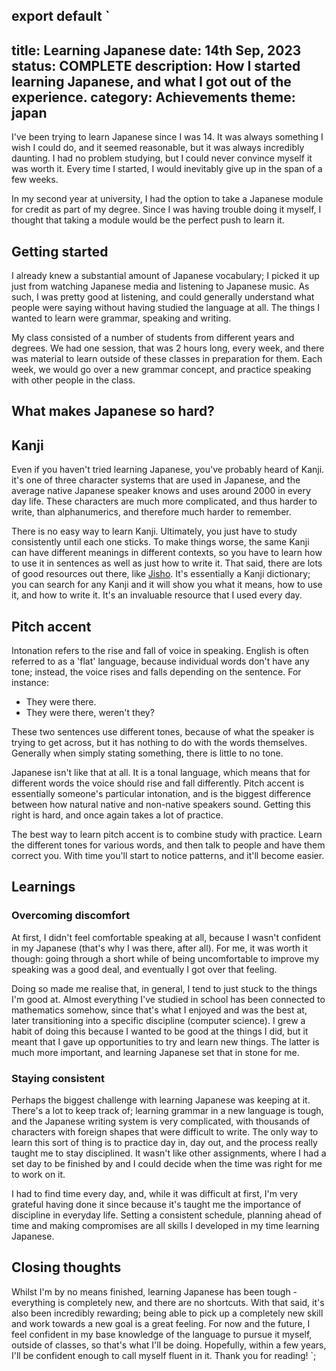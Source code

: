 export default `
---
title: Learning Japanese
date: 14th Sep, 2023
status: COMPLETE
description: How I started learning Japanese, and what I got out of the experience.
category: Achievements
theme: japan
---
I've been trying to learn Japanese since I was 14. It was always something I wish I could do, and it seemed reasonable, but it was always incredibly daunting. I had no problem studying, but I could never convince myself it was worth it. Every time I started, I would inevitably give up in the span of a few weeks.

In my second year at university, I had the option to take a Japanese module for credit as part of my degree. Since I was having trouble doing it myself, I thought that taking a module would be the perfect push to learn it.

## Getting started

I already knew a substantial amount of Japanese vocabulary; I picked it up just from watching Japanese media and listening to Japanese music. As such, I was pretty good at listening, and could generally understand what people were saying without having studied the language at all. The things I wanted to learn were grammar, speaking and writing.

My class consisted of a number of students from different years and degrees. We had one session, that was 2 hours long, every week, and there was material to learn outside of these classes in preparation for them. Each week, we would go over a new grammar concept, and practice speaking with other people in the class.

## What makes Japanese so hard?

## Kanji

Even if you haven't tried learning Japanese, you've probably heard of Kanji. it's one of three character systems that are used in Japanese, and the average native Japanese speaker knows and uses around 2000 in every day life. These characters are much more complicated, and thus harder to write, than alphanumerics, and therefore much harder to remember.

There is no easy way to learn Kanji. Ultimately, you just have to study consistently until each one sticks. To make things worse, the same Kanji can have different meanings in different contexts, so you have to learn how to use it in sentences as well as just how to write it. That said, there are lots of good resources out there, like [Jisho](https://jisho.org/). It's essentially a Kanji dictionary; you can search for any Kanji and it will show you what it means, how to use it, and how to write it. It's an invaluable resource that I used every day.

## Pitch accent

Intonation refers to the rise and fall of voice in speaking. English is often referred to as a 'flat' language, because individual words don't have any tone; instead, the voice rises and falls depending on the sentence. For instance:

- They were there.
- They were there, weren't they?

These two sentences use different tones, because of what the speaker is trying to get across, but it has nothing to do with the words themselves. Generally when simply stating something, there is little to no tone.

Japanese isn't like that at all. It is a tonal language, which means that for different words the voice should rise and fall differently. Pitch accent is essentially someone's particular intonation, and is the biggest difference between how natural native and non-native speakers sound. Getting this right is hard, and once again takes a lot of practice.

The best way to learn pitch accent is to combine study with practice. Learn the different tones for various words, and then talk to people and have them correct you. With time you'll start to notice patterns, and it'll become easier.

## Learnings

### Overcoming discomfort

At first, I didn't feel comfortable speaking at all, because I wasn't confident in my Japanese (that's why I was there, after all). For me, it was worth it though: going through a short while of being uncomfortable to improve my speaking was a good deal, and eventually I got over that feeling.

Doing so made me realise that, in general, I tend to just stuck to the things I'm good at. Almost everything I've studied in school has been connected to mathematics somehow, since that's what I enjoyed and was the best at, later transitioning into a specific discipline (computer science). I grew a habit of doing this because I wanted to be good at the things I did, but it meant that I gave up opportunities to try and learn new things. The latter is much more important, and learning Japanese set that in stone for me.

### Staying consistent

Perhaps the biggest challenge with learning Japanese was keeping at it. There's a lot to keep track of; learning grammar in a new language is tough, and the Japanese writing system is very complicated, with thousands of characters with foreign shapes that were difficult to write. The only way to learn this sort of thing is to practice day in, day out, and the process really taught me to stay disciplined. It wasn't like other assignments, where I had a set day to be finished by and I could decide when the time was right for me to work on it. 

I had to find time every day, and, while it was difficult at first, I'm very grateful having done it since because it's taught me the importance of discipline in everyday life. Setting a consistent schedule, planning ahead of time and making compromises are all skills I developed in my time learning Japanese.

## Closing thoughts

Whilst I'm by no means finished, learning Japanese has been tough - everything is completely new, and there are no shortcuts. With that said, it's also been incredibly rewarding; being able to pick up a completely new skill and work towards a new goal is a great feeling. For now and the future, I feel confident in my base knowledge of the language to pursue it myself, outside of classes, so that's what I'll be doing. Hopefully, within a few years, I'll be confident enough to call myself fluent in it. Thank you for reading!
`;